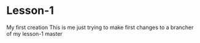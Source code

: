 # Lesson-1
My first creation
This is me just trying to make first changes to a brancher of my lesson-1 master
